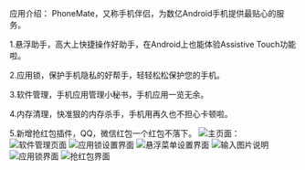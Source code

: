 应用介绍：
PhoneMate，又称手机伴侣，为数亿Android手机提供最贴心的服务。

1.悬浮助手，高大上快捷操作好助手，在Android上也能体验Assistive Touch功能啦。

2.应用锁，保护手机隐私的好帮手，轻轻松松保护您的手机。

3.软件管理，手机应用管理小秘书，手机应用一览无余。

4.内存清理，快准狠的内存杀手，手机用再久也不担心卡顿啦。

5.新增抢红包插件，QQ，微信红包一个红包不落下。
![主页面：](http://git.oschina.net/uploads/images/2016/0310/160604_2f1dc69e_414444.png "悬浮菜单控制")
![软件管理页面](http://git.oschina.net/uploads/images/2016/0310/160617_9ebf3fba_414444.png "apk管理和app管理")
![应用锁设置界面](http://git.oschina.net/uploads/images/2016/0310/160629_c556a513_414444.png "需要加锁的应用管理")
![悬浮菜单设置界面](http://git.oschina.net/uploads/images/2016/0310/160638_56c68036_414444.png "悬浮菜单设置")
![输入图片说明](http://git.oschina.net/uploads/images/2016/0310/160652_0a4738a6_414444.png "在这里输入图片标题")
![应用锁界面](http://git.oschina.net/uploads/images/2016/0310/160708_c5cf8b98_414444.jpeg "在这里输入图片标题")
![抢红包界面](http://git.oschina.net/uploads/images/2016/0310/160744_946e7e28_414444.jpeg "在这里输入图片标题")